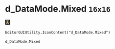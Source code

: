 # d_DataMode.Mixed `16x16`
<img src="/img/d_DataMode.Mixed.png" width=16 height=16>

``` CSharp
EditorGUIUtility.IconContent("d_DataMode.Mixed")
```
```
d_DataMode.Mixed
```
